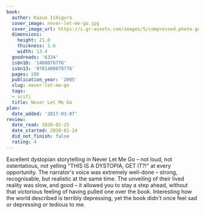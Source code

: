 ```yaml
---
book:
  author: Kazuo Ishiguro
  cover_image: never-let-me-go.jpg
  cover_image_url: https://i.gr-assets.com/images/S/compressed.photo.goodreads.com/books/1353048590l/6334._SX98_.jpg
  dimensions:
    height: 21.0
    thickness: 1.6
    width: 13.4
  goodreads: '6334'
  isbn10: '1400078776'
  isbn13: '9781400078776'
  pages: 288
  publication_year: '2005'
  slug: never-let-me-go
  tags:
  - scifi
  title: Never Let Me Go
plan:
  date_added: '2017-03-07'
review:
  date_read: 2020-01-25
  date_started: 2020-01-24
  did_not_finish: false
  rating: 4
---
```


Excellent dystopian storytelling in Never Let Me Go – not loud, not ostentatious, not yelling "THIS IS A DYSTOPIA, GET IT?!" at every opportunity. The narrator's voice was extremely well-done – strong, recognisable, but realistic at the same time. The unveiling of their lived reality was slow, and good – it allowed you to stay a step ahead, without that victorious feeling of having pulled one over the book. Interesting how the world described is terribly depressing, yet the book didn't once feel sad or depressing or tedious to me.

